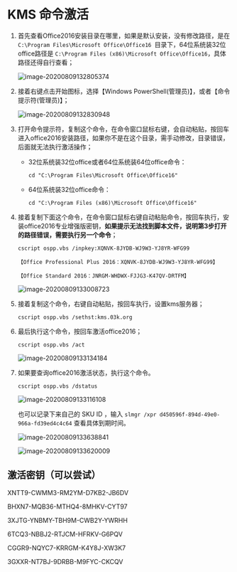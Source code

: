 # KMS 命令激活

1. 首先查看Office2016安装目录在哪里，如果是默认安装，没有修改路径，是在 `C:\Program Files\Microsoft Office\Office16 `目录下，64位系统装32位office路径是 `C:\Program Files (x86)\Microsoft Office\Office16`，具体路径还得自行查看；

   ![image-20200809132805374](https://gitee.com/walls1717/images/raw/master/202210121924036.png)

2. 接着右键点击开始图标，选择【Windows PowerShell(管理员)】，或者【命令提示符(管理员)】；

   ![image-20200809132830948](https://gitee.com/walls1717/images/raw/master/202210121924037.png)

3. 打开命令提示符，复制这个命令，在命令窗口鼠标右键，会自动粘贴，按回车进入office2016安装路径，如果你不是在这个目录，需手动修改，目录错误，后面就无法执行激活操作；

   * 32位系统装32位office或者64位系统装64位office命令：

     `cd "C:\Program Files\Microsoft Office\Office16"`

   * 64位系统装32位office命令：

     `cd "C:\Program Files (x86)\Microsoft Office\Office16"`

4. 接着复制下面这个命令，在命令窗口鼠标右键自动粘贴命令，按回车执行，安装office2016专业增强版密钥，**如果提示无法找到脚本文件，说明第3步打开的路径错误，需要执行另一个命令**；

   ```
   cscript ospp.vbs /inpkey:XQNVK-8JYDB-WJ9W3-YJ8YR-WFG99
   
   【Office Professional Plus 2016：XQNVK-8JYDB-WJ9W3-YJ8YR-WFG99】
   
   【Office Standard 2016：JNRGM-WHDWX-FJJG3-K47QV-DRTFM】
   ```

   ![image-20200809133008723](https://gitee.com/walls1717/images/raw/master/202210121924038.png)

5. 接着复制这个命令，右键自动粘贴，按回车执行，设置kms服务器；

   `cscript ospp.vbs /sethst:kms.03k.org`

6. 最后执行这个命令，按回车激活office2016；

   `cscript ospp.vbs /act`

   ![image-20200809133134184](https://gitee.com/walls1717/images/raw/master/202210121924039.png)

7. 如果要查询office2016激活状态，执行这个命令。

   `cscript ospp.vbs /dstatus`

   ![image-20200809133116108](https://gitee.com/walls1717/images/raw/master/202210121924040.png)

   也可以记录下来自己的 SKU ID ，输入 `slmgr /xpr d450596f-894d-49e0-966a-fd39ed4c4c64` 查看具体到期时间。

   ![image-20200809133638841](https://gitee.com/walls1717/images/raw/master/202210121924041.png)

   ![image-20200809133620009](https://gitee.com/walls1717/images/raw/master/202210121924042.png)

## 激活密钥（可以尝试）

XNTT9-CWMM3-RM2YM-D7KB2-JB6DV

BHXN7-MQB36-MTHQ4-8MHKV-CYT97

3XJTG-YNBMY-TBH9M-CWB2Y-YWRHH

6TCQ3-NBBJ2-RTJCM-HFRKV-G6PQV

CGGR9-NQYC7-KRRGM-K4Y8J-XW3K7

3GXXR-NT7BJ-9DRBB-M9FYC-CKCQV